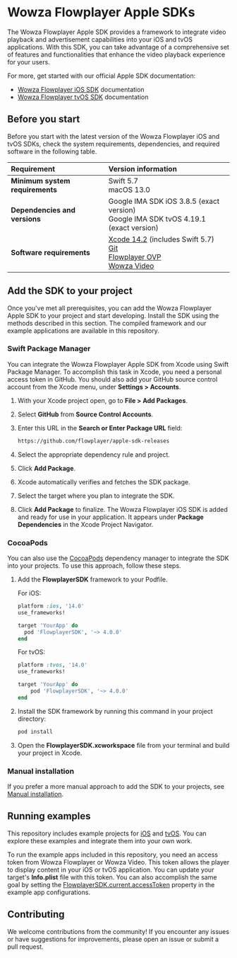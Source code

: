 # Wowza Flowplayer Apple SDKs

The Wowza Flowplayer Apple SDK provides a framework to integrate video playback and advertisement capabilities into your iOS and tvOS applications. With this SDK, you can take advantage of a comprehensive set of features and functionalities that enhance the video playback experience for your users.

For more, get started with our official Apple SDK documentation:

- [Wowza Flowplayer iOS SDK](https://developer.wowza.com/docs/wowza-flowplayer/sdks/apple/ios/getting-started/#about-wowza-flowplayer-ios-sdk) documentation
- [Wowza Flowplayer tvOS SDK](https://developer.wowza.com/docs/wowza-flowplayer/sdks/apple/tvos/getting-started/#about-wowza-flowplayer-tvos-sdk) documentation

## Before you start

Before you start with the latest version of the Wowza Flowplayer iOS and tvOS SDKs, check the system requirements, dependencies, and required software in the following table.

| Requirement | Version information |
| :---- | :---- |
| **Minimum system requirements** | Swift 5.7 <br/> macOS 13.0 |
| **Dependencies and versions** | Google IMA SDK iOS 3.8.5 (exact version) <br/> Google IMA SDK tvOS 4.19.1 (exact version) |
| **Software requirements** | [Xcode 14.2](https://developer.apple.com/download/all/?q=xcode%2014.2) (includes Swift 5.7) <br /> [Git](https://git-scm.com/downloads) <br/> [Flowplayer OVP](https://app.flowplayer.com/) <br /> [Wowza Video](https://auth.wowza.com/login?onsuccess=https://video.wowza.com/en/manage) |

## Add the SDK to your project

Once you've met all prerequisites, you can add the Wowza Flowplayer Apple SDK to your project and start developing. Install the SDK using the methods described in this section. The compiled framework and our example applications are available in this repository.

### Swift Package Manager

You can integrate the Wowza Flowplayer Apple SDK from Xcode using Swift Package Manager. To accomplish this task in Xcode, you need a personal access token in GitHub. You should also add your GitHub source control account from the Xcode menu, under **Settings > Accounts**.

1. With your Xcode project open, go to **File > Add Packages**.
2. Select **GitHub** from **Source Control Accounts**.
3. Enter this URL in the **Search or Enter Package URL** field:

    ```txt
    https://github.com/flowplayer/apple-sdk-releases
    ```

4. Select the appropriate dependency rule and project.
5. Click **Add Package**.
6. Xcode automatically verifies and fetches the SDK package.
7. Select the target where you plan to integrate the SDK.
8. Click **Add Package** to finalize. The Wowza Flowplayer iOS SDK is added and ready for use in your application. It appears under **Package Dependencies** in the Xcode Project Navigator.

### CocoaPods

You can also use the [CocoaPods](https://guides.cocoapods.org/) dependency manager to integrate the SDK into your projects. To use this approach, follow these steps.

1. Add the **FlowplayerSDK** framework to your Podfile.

    For iOS:

    ```ruby
    platform :ios, '14.0'
    use_frameworks!

    target 'YourApp' do
      pod 'FlowplayerSDK', '~> 4.0.0'
    end
    ```

    For tvOS:

    ```ruby
    platform :tvos, '14.0'
    use_frameworks!

    target 'YourApp' do
        pod 'FlowplayerSDK', '~> 4.0.0'
    end
    ```

2. Install the SDK framework by running this command in your project directory:

    ```txt
    pod install
    ```

3. Open the **FlowplayerSDK.xcworkspace** file from your terminal and build your project in Xcode.

### Manual installation

If you prefer a more manual approach to add the SDK to your projects, see [Manual installation](https://developer.wowza.com/docs/wowza-flowplayer/sdks/apple/ios/getting-started/#manual-installation).

## Running examples

This repository includes example projects for [iOS](https://github.com/flowplayer/apple-sdk-releases/tree/main/iOS%20Example) and [tvOS](https://github.com/flowplayer/apple-sdk-releases/tree/main/tvOS%20Example). You can explore these examples and integrate them into your own work.

To run the example apps included in this repository, you need an access token from Wowza Flowplayer or Wowza Video. This token allows the player to display content in your iOS or tvOS application. You can update your target's **Info.plist** file  with this token. You can also accomplish the same goal by setting the [FlowplayerSDK.current.accessToken](https://github.com/flowplayer/apple-sdk-releases/blob/main/iOS%20Example/Sources/App/AppDelegate.swift) property in the example app configurations.

## Contributing

We welcome contributions from the community! If you encounter any issues or have suggestions for improvements, please open an issue or submit a pull request.
